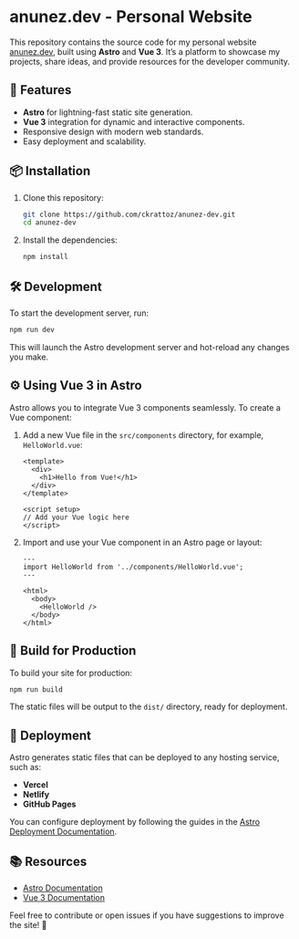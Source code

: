 # anunez.dev - Personal Website

This repository contains the source code for my personal website [anunez.dev](https://anunez.dev), built using **Astro** and **Vue 3**. It’s a platform to showcase my projects, share ideas, and provide resources for the developer community.

## 🚀 Features

- **Astro** for lightning-fast static site generation.
- **Vue 3** integration for dynamic and interactive components.
- Responsive design with modern web standards.
- Easy deployment and scalability.

## 📦 Installation

1. Clone this repository:

   ```bash
   git clone https://github.com/ckrattoz/anunez-dev.git
   cd anunez-dev
   ```

2. Install the dependencies:

   ```bash
   npm install
   ```

## 🛠️ Development

To start the development server, run:

```bash
npm run dev
```

This will launch the Astro development server and hot-reload any changes you make.

## ⚙️ Using Vue 3 in Astro

Astro allows you to integrate Vue 3 components seamlessly. To create a Vue component:

1. Add a new Vue file in the `src/components` directory, for example, `HelloWorld.vue`:

   ```vue
   <template>
     <div>
       <h1>Hello from Vue!</h1>
     </div>
   </template>

   <script setup>
   // Add your Vue logic here
   </script>
   ```

2. Import and use your Vue component in an Astro page or layout:

   ```astro
   ---
   import HelloWorld from '../components/HelloWorld.vue';
   ---

   <html>
     <body>
       <HelloWorld />
     </body>
   </html>
   ```

## 🧪 Build for Production

To build your site for production:

```bash
npm run build
```

The static files will be output to the `dist/` directory, ready for deployment.

## 🚀 Deployment

Astro generates static files that can be deployed to any hosting service, such as:

- **Vercel**
- **Netlify**
- **GitHub Pages**

You can configure deployment by following the guides in the [Astro Deployment Documentation](https://docs.astro.build/en/guides/deploy/).

## 📚 Resources

- [Astro Documentation](https://docs.astro.build)
- [Vue 3 Documentation](https://vuejs.org/)

Feel free to contribute or open issues if you have suggestions to improve the site! 🎉
